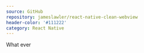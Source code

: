 ```yaml
---
source: GitHub
repository: jameslawler/react-native-clean-webview
header-color: '#111222'
category: React Native
---
```


What ever
